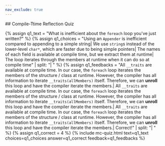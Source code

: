 ```yaml
---
nav_exclude: true
---
```

<link href="https://cdn.jsdelivr.net/npm/bootstrap@5.0.2/dist/css/bootstrap.min.css" rel="stylesheet" integrity="sha384-EVSTQN3/azprG1Anm3QDgpJLIm9Nao0Yz1ztcQTwFspd3yD65VohhpuuCOmLASjC" crossorigin="anonymous">
<script src="https://cdn.jsdelivr.net/npm/bootstrap@5.0.2/dist/js/bootstrap.bundle.min.js" integrity="sha384-MrcW6ZMFYlzcLA8Nl+NtUVF0sA7MsXsP1UyJoMp4YLEuNSfAP+JcXn/tWtIaxVXM" crossorigin="anonymous"></script>
## Compile-Ttime Reflection Quiz

  {% assign q1_text = "What is inefficient about the `foreach` loop you've just written?" %}
  {% assign q1_choices = "Using an `Appender` is inefficient compared to appending to a simple string| We use `string`s instead of the lower-level `char*`, which are faster due to being simple pointers| The names of each field is available at compile time, but we extract them at runtime| The loop iterates through the members at runtime when it can do so at compile time" | split: "| " %}
  {% assign q1_feedbacks = "All `__traits` are available at compile time. In our case, the `foreach` loop iterates the members of the structure / class at runtime. However, the compiler has all information to iterate `__traits(allMembers)` itself. Therefore, we can **unroll** this loop and have the compiler iterate the members.| All `__traits` are available at compile time. In our case, the `foreach` loop iterates the members of the structure / class at runtime. However, the compiler has all information to iterate `__traits(allMembers)` itself. Therefore, we can **unroll** this loop and have the compiler iterate the members.| All `__traits` are available at compile time. In our case, the `foreach` loop iterates the members of the structure / class at runtime. However, the compiler has all information to iterate `__traits(allMembers)` itself. Therefore, we can **unroll** this loop and have the compiler iterate the members.| Correct!" | split: "| " %}
  {% assign q1_correct = 4 %}
  {% include mc-quiz.html text=q1_text choices=q1_choices answer=q1_correct feedback=q1_feedbacks %}
